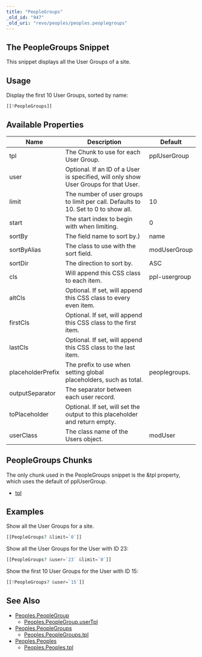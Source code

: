 ```yaml
---
title: "PeopleGroups"
_old_id: "947"
_old_uri: "revo/peoples/peoples.peoplegroups"
---
```


## The PeopleGroups Snippet

This snippet displays all the User Groups of a site.

## Usage

Display the first 10 User Groups, sorted by name:

``` php
[[!PeopleGroups]]
```

## Available Properties

| Name              | Description                                                                          | Default       |
| ----------------- | ------------------------------------------------------------------------------------ | ------------- |
| tpl               | The Chunk to use for each User Group.                                                | pplUserGroup  |
| user              | Optional. If an ID of a User is specified, will only show User Groups for that User. |               |
| limit             | The number of user groups to limit per call. Defaults to 10. Set to 0 to show all.   | 10            |
| start             | The start index to begin with when limiting.                                         | 0             |
| sortBy            | The field name to sort by.)                                                          | name          |
| sortByAlias       | The class to use with the sort field.                                                | modUserGroup  |
| sortDir           | The direction to sort by.                                                            | ASC           |
| cls               | Will append this CSS class to each item.                                             | ppl-usergroup |
| altCls            | Optional. If set, will append this CSS class to every even item.                     |               |
| firstCls          | Optional. If set, will append this CSS class to the first item.                      |               |
| lastCls           | Optional. If set, will append this CSS class to the last item.                       |               |
| placeholderPrefix | The prefix to use when setting global placeholders, such as total.                   | peoplegroups. |
| outputSeparator   | The separator between each user record.                                              |               |
| toPlaceholder     | Optional. If set, will set the output to this placeholder and return empty.          |               |
| userClass         | The class name of the Users object.                                                  | modUser       |

## PeopleGroups Chunks

The only chunk used in the PeopleGroups snippet is the &tpl property, which uses the default of pplUserGroup.

- [tpl](extras/peoples/peoples.peoplegroups/peoples.peoplegroups.tpl "Peoples.PeopleGroups.tpl")

## Examples

Show all the User Groups for a site.

``` php
[[PeopleGroups? &limit=`0`]]
```

Show all the User Groups for the User with ID 23:

``` php
[[PeopleGroups? &user=`23` &limit=`0`]]
```

Show the first 10 User Groups for the User with ID 15:

``` php
[[!PeopleGroups? &user=`15`]]
```

## See Also

- [Peoples.PeopleGroup](extras/peoples/peoples.peoplegroup)
    - [Peoples.PeopleGroup.userTpl](extras/peoples/peoples.peoplegroup/peoples.peoplegroup.usertpl)
- [Peoples.PeopleGroups](extras/peoples/peoples.peoplegroups)
    - [Peoples.PeopleGroups.tpl](extras/peoples/peoples.peoplegroups/peoples.peoplegroups.tpl)
- [Peoples.Peoples](extras/peoples/peoples.peoples)
    - [Peoples.Peoples.tpl](extras/peoples/peoples.peoples/peoples.peoples.tpl)
